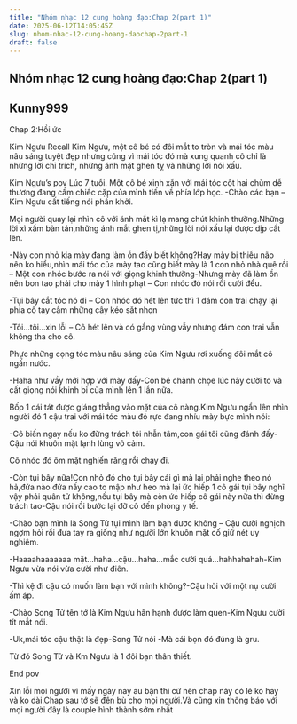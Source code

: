 ```yaml
---
title: "Nhóm nhạc 12 cung hoàng đạo:Chap 2(part 1)"
date: 2025-06-12T14:05:45Z
slug: nhom-nhac-12-cung-hoang-daochap-2part-1
draft: false
---
```


## Nhóm nhạc 12 cung hoàng đạo:Chap 2(part 1)

## Kunny999

Chap 2:Hồi ức
 
Kim Ngưu 
Recall
Kim Ngưu, một cô bé có đôi mắt to tròn và mái tóc màu nâu sáng tuyệt đẹp nhưng cũng vì mái tóc đó mà xung quanh cô chỉ là những lời chỉ trích, những ánh mặt ghen tỵ và những lời nói xấu.
 
Kim Ngưu’s pov
Lúc 7 tuổi.
Một cô bé xinh xắn với mái tóc cột hai chùm dễ thương đang cầm chiếc cặp của mình tiến về phía lớp học.
-Chào các bạn – Kim Ngưu cất tiếng nói phấn khởi.
 
 
Mọi người quay lại nhìn cô với ánh mắt kì lạ mang chút khinh thường.Những lời xì xầm bàn tán,những ánh mắt ghen tị,những lời nói xấu lại được dịp cất lên.
 
 
-Này con nhỏ kia mày đang làm ồn đấy biết không?Hay mày bị thiễu não nên ko hiểu,nhìn mái tóc của mày tao cũng biết mày là 1 con nhỏ nhà quê rồi – Một con nhóc bước ra nói với giọng khinh thường-Nhưng mày đã làm ồn nên bon tao phải cho mày 1 hình phạt – Con nhóc đó nói rồi cười đểu.
 
 
-Tụi bây cắt tóc nó đi – Con nhóc đó hét lên tức thì 1 đám con trai chạy lại phía cô tay cầm những cây kéo sắt nhọn
 
 
-Tôi…tôi…xin lỗi – Cô hét lên và có gắng vùng vẫy nhưng đám con trai vẫn không tha cho cô.
 
Phực những cọng tóc màu nâu sáng của Kim Ngưu rơi xuống đôi mắt cô ngấn nước.
 
-Haha như vầy mới hợp với mày đấy-Con bé chảnh chọe lúc nãy cười to và cất giọng nói khinh bỉ của mình lên 1 lần nữa.
 
 
Bốp 1 cái tát được giáng thẳng vào mặt của cô nàng.Kim Ngưu ngẩn lên nhìn người đó 1 cậu trai với mái tóc màu đỏ rực đang nhíu mày bực mình nói:
 
-Cô biến ngay nếu ko đừng trách tôi nhẫn tâm,con gái tôi cũng đánh đấy-Cậu nói khuôn mặt lạnh lùng vô cảm.
 
Cô nhóc đó ôm mặt nghiến răng rồi chạy đi.
 
 
-Còn tụi bây nữa!Con nhỏ đó cho tụi bây cái gì mà lại phải nghe theo nó hả,đứa nào đứa nấy cao to mập như heo mà lại ức hiếp 1 cô gái tụi bây nghĩ vậy phải quân tử không,nếu tụi bây mà còn ức hiếp cô gái này nữa thì đừng trách tao-Cậu nói rồi bước lại đỡ cô đến phòng y tế.
 
 
-Chào bạn mình là Song Tử tụi mình làm bạn đươc không – Cậu cười nghịch ngợm hỏi rồi đưa tay ra giống như người lớn khuôn mặt cố giữ nét uy nghiêm.
 
 
-Haaaahaaaaaaa mặt…haha…cậu…haha…mắc cười quá…hahhahahah-Kim Ngưu vừa nói vừa cười như điên.
 
 
-Thì kệ đi cậu có muốn làm bạn với mình không?-Cậu hỏi với một nụ cười ấm áp.
 
 
-Chào Song Tử tên tớ là Kim Ngưu hân hạnh được làm quen-Kim Ngưu cười tít mắt nói.
 
 
-Uk,mái tóc cậu thật là đẹp-Song Tử nói -Mà cái bọn đó đúng là gru.
 
 
 
Từ đó Song Tử  và Km Ngưu là 1 đôi bạn thân thiết.
 
End pov
 
 
Xin lỗi mọi người vì mấy ngày nay au bận thi cử nên chap này có lẽ ko hay và ko dài.Chap sau tớ sẽ đền bù cho mọi người.Và cũng xin thông báo với mọi người đây là couple hình thành sớm nhất